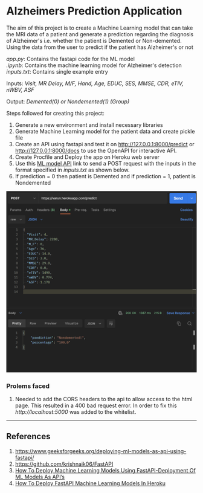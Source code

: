 # Alzheimers Prediction Application
 The aim of this project is to create a Machine Learning model that 
 can take the MRI data of a patient and generate a prediction regarding the diagnosis of Alzheimer's i.e. whether the 
patient is Demented or Non-demented.
Using the data from the user to predict if the patient has Alzheimer's or not

_app.py_: Contains the fastapi code for the ML model\
_.ipynb_: Contains the machine learning model for Alzheimer's detection\
_inputs.txt_: Contains single example entry


Inputs:
_Visit, MR Delay, M/F, Hand, Age, EDUC, SES, MMSE, CDR, eTIV, nWBV, ASF_

Output:
_Demented(0) or Nondemented(1) (Group)_

 Steps followed for creating this project:
 1. Generate a new environment and install necessary libraries
 2. Generate Machine Learning model for the patient data and create pickle file
 3. Create an API using fastapi and test it on http://127.0.0.1:8000/predict or http://127.0.0.1:8000/docs to use
the OpenAPI for interactive API.
 4. Create Procfile and Deploy the app on Heroku web server
6. Use this [ML model API](https://alzheimer-api.herokuapp.com/predict) link to send a POST request with 
the inputs in the format specified in _inputs.txt_ as shown below.
7. If prediction = 0 then patient is Demented and if prediction = 1, patient is Nondemented

![img_1.png](img_1.png)
### Prolems faced
1) Needed to add the CORS headers to the api to allow access to the html page. This resulted in a 400 bad request error.
In order to fix this _http://localhost:5000_ was added to the whitelist.



---
## References
1. https://www.geeksforgeeks.org/deploying-ml-models-as-api-using-fastapi/
2. https://github.com/krishnaik06/FastAPI
3. [How To Deploy Machine Learning Models Using FastAPI-Deployment Of ML Models As API’s](https://www.youtube.com/watch?v=b5F667g1yCk)
4. [How To Deploy FastAPI Machine Learning Models In Heroku](https://youtu.be/pZ2qzeKsoKs)